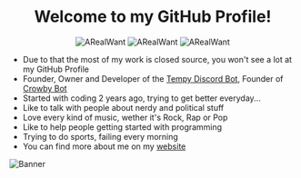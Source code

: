 <h1 align='center'>
     Welcome to my GitHub Profile!
</h1>


<p align="center"> 
     <img src="https://img.shields.io/badge/-ARealWant-4651cb" alt="ARealWant"/></a>
     <img src="https://komarev.com/ghpvc/?username=ARealWant" alt="ARealWant"/></a>
     <img src="https://github-profile-trophy.vercel.app/?username=ARealWant&rank=SECRET,SSS,SS,S,AAA,AA,A,B,C&margin-w=5&no-bg=true&no-frame=true" alt="ARealWant" /></a> 
     </p>

       
- Due to that the most of my work is closed source, you won't see a lot at my GitHub Profile
- Founder, Owner and Developer of the [Tempy Discord Bot](https://tempybot.me/), Founder of [Crowby Bot](https://crowby.me/)
- Started with coding 2 years ago, trying to get better everyday...
- Like to talk with people about nerdy and political stuff
- Love every kind of music, wether it's Rock, Rap or Pop
- Like to help people getting started with programming
- Trying to do sports, failing every morning
- You can find more about me on my [website](https://arealwant.com/)

![Banner](https://cdn.discordapp.com/attachments/761891074116681748/799922898441338900/arealwant_color_animated_banner.gif) 
     
